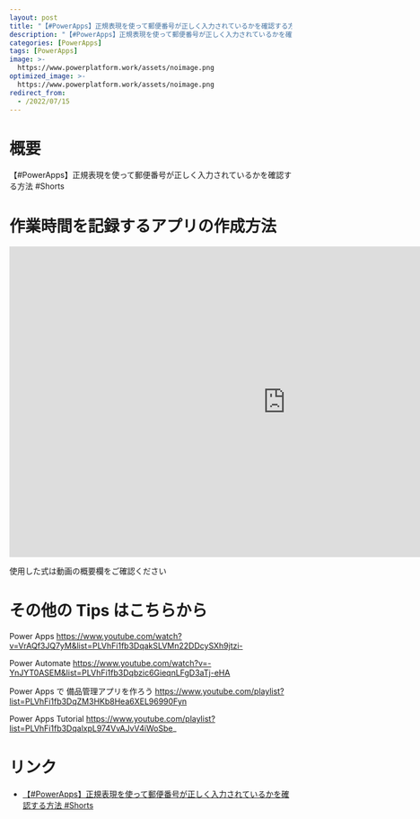 ```yaml
---
layout: post
title: "【#PowerApps】正規表現を使って郵便番号が正しく入力されているかを確認する方法 #Shorts"
description: "【#PowerApps】正規表現を使って郵便番号が正しく入力されているかを確認する方法 #Shortsを動画で分かりやすく解説"
categories: [PowerApps]
tags: [PowerApps]
image: >-
  https://www.powerplatform.work/assets/noimage.png
optimized_image: >-
  https://www.powerplatform.work/assets/noimage.png
redirect_from:
  - /2022/07/15
---
```



#  概要

【#PowerApps】正規表現を使って郵便番号が正しく入力されているかを確認する方法 #Shorts


# 作業時間を記録するアプリの作成方法

<iframe width="983" height="553" src="https://www.youtube.com/embed/opHGaG-ITG8" title="YouTube video player" frameborder="0" allow="accelerometer; autoplay; clipboard-write; encrypted-media; gyroscope; picture-in-picture" allowfullscreen></iframe>


使用した式は動画の概要欄をご確認ください


# その他の Tips はこちらから

Power Apps
https://www.youtube.com/watch?v=VrAQf3JQ7yM&list=PLVhFi1fb3DqakSLVMn22DDcySXh9jtzi- 

Power Automate
https://www.youtube.com/watch?v=-YnJYT0ASEM&list=PLVhFi1fb3Dqbzic6GieqnLFgD3aTj-eHA

Power Apps で 備品管理アプリを作ろう
https://www.youtube.com/playlist?list=PLVhFi1fb3DqZM3HKb8Hea6XEL96990Fyn

Power Apps Tutorial
https://www.youtube.com/playlist?list=PLVhFi1fb3DqalxpL974VvAJvV4iWoSbe_

# リンク


- [【#PowerApps】正規表現を使って郵便番号が正しく入力されているかを確認する方法 #Shorts](https://www.youtube.com/watch?v=opHGaG-ITG8)

